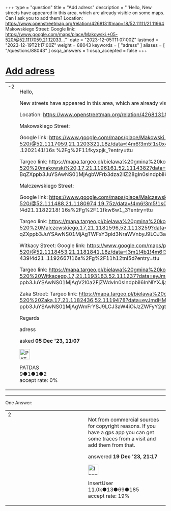 +++
type = "question"
title = "Add adress"
description = '''Hello, New streets have appeared in this area, which are already visible on some maps. Can I ask you to add them? Location: https://www.openstreetmap.org/relation/4268131#map=18/52.11111/21.11964 Makowskiego Street: Google link: https://www.google.com/maps/place/Makowski,+05-520/@52.1117059,21.12033...'''
date = "2023-12-05T11:07:00Z"
lastmod = "2023-12-19T21:17:00Z"
weight = 88043
keywords = [ "adress" ]
aliases = [ "/questions/88043" ]
osqa_answers = 1
osqa_accepted = false
+++

<div class="headNormal">

# [Add adress](/questions/88043/add-adress)

</div>

<div id="main-body">

<div id="askform">

<table id="question-table" style="width:100%;">
<colgroup>
<col style="width: 50%" />
<col style="width: 50%" />
</colgroup>
<tbody>
<tr>
<td style="width: 30px; vertical-align: top"><div class="vote-buttons">
<span id="post-88043-upvote" class="ajax-command post-vote up" rel="nofollow" title="I like this post (click again to cancel)"> </span>
<div id="post-88043-score" class="post-score" title="current number of votes">
-2
</div>
<span id="post-88043-downvote" class="ajax-command post-vote down" rel="nofollow" title="I dont like this post (click again to cancel)"> </span> <span id="favorite-mark" class="ajax-command favorite-mark" rel="nofollow" title="mark/unmark this question as favorite (click again to cancel)"> </span>
<div id="favorite-count" class="favorite-count">
&#10;</div>
</div></td>
<td><div id="item-right">
<div class="question-body">
<p>Hello,</p>
<p>New streets have appeared in this area, which are already visible on some maps. Can I ask you to add them?</p>
<p>Location: <a href="https://www.openstreetmap.org/relation/4268131#map=18/52.11111/21.11964">https://www.openstreetmap.org/relation/4268131#map=18/52.11111/21.11964</a></p>
<p>Makowskiego Street:</p>
<p>Google link: <a href="https://www.google.com/maps/place/Makowski,+05-520/@52.1117059,21.1203321,18z/data=!4m6!3m5!1s0x47192c4192830e59:0x228f874fdc3035eb!8m2!3d52.111757!4d21">https://www.google.com/maps/place/Makowski,+05-520/@52.1117059,21.1203321,18z/data=!4m6!3m5!1s0x47192c4192830e59:0x228f874fdc3035eb!8m2!3d52.111757!4d21</a> .1202141!16s %2Fg%2F11fkyxpjk_?entry=ttu</p>
<p>Targeo link: <a href="https://mapa.targeo.pl/bielawa%20gmina%20konstancin%20jeziorna%2005-520%20makowski%20,17,21.1196161,52.1114382?data=eyJmdHMiOnsicSI6ImJpZWxhd2EgZ21pbmEga29uc3RhbmNpbi">https://mapa.targeo.pl/bielawa%20gmina%20konstancin%20jeziorna%2005-520%20makowski%20,17,21.1196161,52.1114382?data=eyJmdHMiOnsicSI6ImJpZWxhd2EgZ21pbmEga29uc3RhbmNpbi</a> BqZXppb3JuYSAwNS01MjAgbWFrb3dza2llZ28gIn0sIndpbiI6InNlYXJjaC1mb3JtIn0=</p>
<p>Malczewskiego Street:</p>
<p>Google link: <a href="https://www.google.com/maps/place/Malczewskiego,+05-520/@52.111488,21.1180974,19.75z/data=!4m6!3m5!1s0x47192c4178378e63:0x55d02126cc6cf51d!8m2!3d52.1115538">https://www.google.com/maps/place/Malczewskiego,+05-520/@52.111488,21.1180974,19.75z/data=!4m6!3m5!1s0x47192c4178378e63:0x55d02126cc6cf51d!8m2!3d52.1115538</a> !4d21.1182218! 16s%2Fg%2F11fkw6w1_3?entry=ttu</p>
<p>Targeo link: <a href="https://mapa.targeo.pl/bielawa%20gmina%20konstancin%20jeziorna%2005-520%20Malczewskiego,17,21.1181596,52.1113259?data=eyJmdHMiOnsicSI6ImJpZWxhd2EgZ21pbmEga29uc3RhbmNpbiB">https://mapa.targeo.pl/bielawa%20gmina%20konstancin%20jeziorna%2005-520%20Malczewskiego,17,21.1181596,52.1113259?data=eyJmdHMiOnsicSI6ImJpZWxhd2EgZ21pbmEga29uc3RhbmNpbiB</a> qZXppb3JuYSAwNS01MjAgTWFsY3pld3NraWVnbyJ9LCJ3aW4iOiJzZWFyY2gtZm9ybSJ9</p>
<p>Witkacy Street: Google link: <a href="https://www.google.com/maps/place/Witkacego,+05-520/@52.1118453,21.1181841,18z/data=!3m1!4b1!4m6!3m5!1s0x47192c4180b36c07:0x6cd78cac04314b2!8m2!3d52.1118">https://www.google.com/maps/place/Witkacego,+05-520/@52.1118453,21.1181841,18z/data=!3m1!4b1!4m6!3m5!1s0x47192c4180b36c07:0x6cd78cac04314b2!8m2!3d52.1118</a> 439!4d21 .1192667!16s%2Fg%2F11h12tnl5d?entry=ttu</p>
<p>Targeo link: <a href="https://mapa.targeo.pl/bielawa%20gmina%20konstancin%20jeziorna%2005-520%20Witkacego,17,21.1193183,52.111237?data=eyJmdHMiOnsicSI6ImJpZWxhd2EgZ21pbmEga29uc3RhbmNpbiBqZX">https://mapa.targeo.pl/bielawa%20gmina%20konstancin%20jeziorna%2005-520%20Witkacego,17,21.1193183,52.111237?data=eyJmdHMiOnsicSI6ImJpZWxhd2EgZ21pbmEga29uc3RhbmNpbiBqZX</a> ppb3JuYSAwNS01MjAgV2l0a2FjZWdvIn0sIndpbiI6InNlYXJjaC1mb3JtIn0=</p>
<p>Zaka Street: Targeo link: <a href="https://mapa.targeo.pl/bielawa%20gmina%20konstancin%20jeziorna%2005-520%20Zaka,17,21.1182436,52.1119478?data=eyJmdHMiOnsicSI6ImJpZWxhd2EgZ21pbmEga29uc3RhbmNpbiBqZX">https://mapa.targeo.pl/bielawa%20gmina%20konstancin%20jeziorna%2005-520%20Zaka,17,21.1182436,52.1119478?data=eyJmdHMiOnsicSI6ImJpZWxhd2EgZ21pbmEga29uc3RhbmNpbiBqZX</a> ppb3JuYSAwNS01MjAgWmFrYSJ9LCJ3aW4iOiJzZWFyY2gtZm9ybSJ9</p>
<p>Regards</p>
</div>
<div id="question-tags" class="tags-container tags">
<span class="post-tag tag-link-adress" rel="tag" title="see questions tagged &#39;adress&#39;">adress</span>
</div>
<div id="question-controls" class="post-controls">
&#10;</div>
<div class="post-update-info-container">
<div class="post-update-info post-update-info-user">
<p>asked <strong>05 Dec '23, 11:07</strong></p>
<img src="https://secure.gravatar.com/avatar/3ceee377b73f0025a02545c3cf4c8ded?s=32&amp;d=identicon&amp;r=g" class="gravatar" width="32" height="32" alt="PATDAS&#39;s gravatar image" />
<p><span>PATDAS</span><br />
<span class="score" title="9 reputation points">9</span><span title="1 badges"><span class="badge1">●</span><span class="badgecount">1</span></span><span title="1 badges"><span class="silver">●</span><span class="badgecount">1</span></span><span title="2 badges"><span class="bronze">●</span><span class="badgecount">2</span></span><br />
<span class="accept_rate" title="Rate of the user&#39;s accepted answers">accept rate:</span> <span title="PATDAS has no accepted answers">0%</span></p>
</div>
</div>
<div id="comments-container-88043" class="comments-container">
&#10;</div>
<div id="comment-tools-88043" class="comment-tools">
&#10;</div>
<div class="clear">
&#10;</div>
<div id="comment-88043-form-container" class="comment-form-container">
&#10;</div>
<div class="clear">
&#10;</div>
</div></td>
</tr>
</tbody>
</table>

------------------------------------------------------------------------

<div class="tabBar">

<span id="sort-top"></span>

<div class="headQuestions">

One Answer:

</div>

</div>

<span id="88062"></span>

<div id="answer-container-88062" class="answer">

<table style="width:100%;">
<colgroup>
<col style="width: 50%" />
<col style="width: 50%" />
</colgroup>
<tbody>
<tr>
<td style="width: 30px; vertical-align: top"><div class="vote-buttons">
<span id="post-88062-upvote" class="ajax-command post-vote up" rel="nofollow" title="I like this post (click again to cancel)"> </span>
<div id="post-88062-score" class="post-score" title="current number of votes">
2
</div>
<span id="post-88062-downvote" class="ajax-command post-vote down" rel="nofollow" title="I dont like this post (click again to cancel)"> </span>
</div></td>
<td><div class="item-right">
<div class="answer-body">
<p>Not from commercial sources for copyright reasons. If you have a gps app you can get some traces from a visit and add them from that.</p>
</div>
<div class="answer-controls post-controls">
&#10;</div>
<div class="post-update-info-container">
<div class="post-update-info post-update-info-user">
<p>answered <strong>19 Dec '23, 21:17</strong></p>
<img src="https://secure.gravatar.com/avatar/ec8a0cf213f9797ad1c1ae2c28c2332d?s=32&amp;d=identicon&amp;r=g" class="gravatar" width="32" height="32" alt="InsertUser&#39;s gravatar image" />
<p><span>InsertUser</span><br />
<span class="score" title="11005 reputation points"><span>11.0k</span></span><span title="13 badges"><span class="badge1">●</span><span class="badgecount">13</span></span><span title="69 badges"><span class="silver">●</span><span class="badgecount">69</span></span><span title="185 badges"><span class="bronze">●</span><span class="badgecount">185</span></span><br />
<span class="accept_rate" title="Rate of the user&#39;s accepted answers">accept rate:</span> <span title="InsertUser has 73 accepted answers">19%</span></p>
</div>
</div>
<div id="comments-container-88062" class="comments-container">
&#10;</div>
<div id="comment-tools-88062" class="comment-tools">
&#10;</div>
<div class="clear">
&#10;</div>
<div id="comment-88062-form-container" class="comment-form-container">
&#10;</div>
<div class="clear">
&#10;</div>
</div></td>
</tr>
</tbody>
</table>

</div>

<div class="paginator-container-left">

</div>

</div>

</div>

